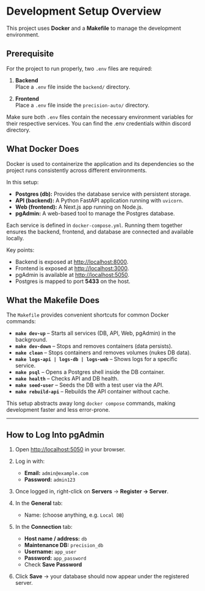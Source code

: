 # Development Setup Overview

This project uses **Docker** and a **Makefile** to manage the development environment.

## Prerequisite

For the project to run properly, two `.env` files are required:

1. **Backend**  
   Place a `.env` file inside the `backend/` directory.

2. **Frontend**  
   Place a `.env` file inside the `precision-auto/` directory.

Make sure both `.env` files contain the necessary environment variables for their respective services. You can find the .env credentials within discord directory.


## What Docker Does

Docker is used to containerize the application and its dependencies so the project runs consistently across different environments.  

In this setup:

- **Postgres (db):** Provides the database service with persistent storage.
- **API (backend):** A Python FastAPI application running with `uvicorn`.
- **Web (frontend):** A Next.js app running on Node.js.
- **pgAdmin:** A web-based tool to manage the Postgres database.

Each service is defined in `docker-compose.yml`. Running them together ensures the backend, frontend, and database are connected and available locally.

Key points:
- Backend is exposed at [http://localhost:8000](http://localhost:8000).
- Frontend is exposed at [http://localhost:3000](http://localhost:3000).
- pgAdmin is available at [http://localhost:5050](http://localhost:5050).
- Postgres is mapped to port **5433** on the host.

## What the Makefile Does

The `Makefile` provides convenient shortcuts for common Docker commands:

- **`make dev-up`** – Starts all services (DB, API, Web, pgAdmin) in the background.
- **`make dev-down`** – Stops and removes containers (data persists).
- **`make clean`** – Stops containers and removes volumes (nukes DB data).
- **`make logs-api | logs-db | logs-web`** – Shows logs for a specific service.
- **`make psql`** – Opens a Postgres shell inside the DB container.
- **`make health`** – Checks API and DB health.
- **`make seed-user`** – Seeds the DB with a test user via the API.
- **`make rebuild-api`** – Rebuilds the API container without cache.

This setup abstracts away long `docker compose` commands, making development faster and less error-prone.

---

## How to Log Into pgAdmin

1. Open [http://localhost:5050](http://localhost:5050) in your browser.  
2. Log in with:
   - **Email:** `admin@example.com`  
   - **Password:** `admin123`  

3. Once logged in, right-click on **Servers** → **Register → Server**.  
4. In the **General** tab:
   - Name: (choose anything, e.g. `Local DB`)  

5. In the **Connection** tab:
   - **Host name / address:** `db`  
   - **Maintenance DB:** `precision_db`  
   - **Username:** `app_user`  
   - **Password:** `app_password`  
   - Check **Save Password**  

6. Click **Save** → your database should now appear under the registered server.